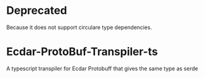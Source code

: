 # Deprecated
Because it does not support circulare type dependencies.

# Ecdar-ProtoBuf-Transpiler-ts
A typescript transpiler for Ecdar Protobuff that gives the same type as serde



